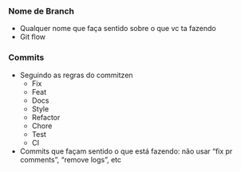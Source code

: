 ### Nome de Branch
- Qualquer nome que faça sentido sobre o que vc ta fazendo
- Git flow

### Commits
- Seguindo as regras do commitzen
    - Fix
    - Feat
    - Docs
    - Style
    - Refactor
    - Chore
    - Test
    - CI
- Commits que façam sentido o que está fazendo: não usar “fix pr comments”, “remove logs”, etc